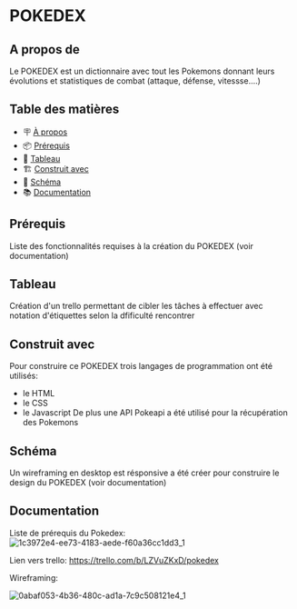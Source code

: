 # POKEDEX
## A propos de

Le POKEDEX est un dictionnaire avec tout les Pokemons donnant leurs évolutions et statistiques de combat (attaque, défense, vitessse....)

## Table des matières

- 🪧 [À propos](#à-propos)
- 📦 [Prérequis](#prérequis)
- 🚀 [Tableau](#tableau)
- 🏗️ [Construit avec](#construit-avec)
- 📝 [Schéma](#schéma)
- 📚 [Documentation](#documentation)

## Prérequis

Liste des fonctionnalités requises à la création du POKEDEX (voir documentation)

## Tableau

Création d'un trello permettant de cibler les tâches à effectuer avec notation d'étiquettes selon la dfificulté rencontrer

## Construit avec

Pour construire ce POKEDEX trois langages de programmation ont été utilisés:
- le HTML
-  le CSS
-  le Javascript
De plus une API Pokeapi a été utilisé pour la récupération des Pokemons


## Schéma

Un wireframing en desktop est résponsive a été créer pour construire le design du POKEDEX (voir documentation)

## Documentation

Liste de prérequis du Pokedex: 
![1c3972e4-ee73-4183-aede-f60a36cc1dd3_1](https://github.com/geraldinebil/Pokedex/assets/113667275/d20c6d21-3e46-48b0-a9fe-cc8050e728e0)


Lien vers trello:
https://trello.com/b/LZVuZKxD/pokedex

Wireframing:

![0abaf053-4b36-480c-ad1a-7c9c508121e4_1](https://github.com/geraldinebil/Pokedex/assets/113667275/61f801e3-44f9-4918-8dda-b37ab2a3f4da)







